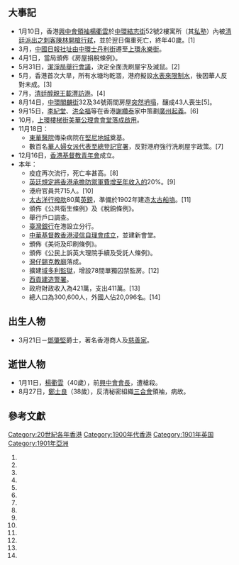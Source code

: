 ## 大事記

  - 1月10日，香港[興中會領袖](https://zh.wikipedia.org/wiki/興中會 "wikilink")[楊衢雲](../Page/楊衢雲.md "wikilink")於[中環](../Page/中環.md "wikilink")[結志街](../Page/結志街.md "wikilink")52號2樓寓所（其[私塾](../Page/私塾.md "wikilink")）內被[清廷派出之刺客](https://zh.wikipedia.org/wiki/清廷 "wikilink")[陳林開槍行弒](https://zh.wikipedia.org/wiki/陳林 "wikilink")，並於翌日傷重死亡，終年40歲。\[1\]
  - 3月，[中國日報社址由](../Page/中國日報_\(香港\).md "wikilink")[中環](../Page/中環.md "wikilink")[士丹利街](../Page/士丹利街.md "wikilink")遷至[上環](../Page/上環.md "wikilink")[永樂街](../Page/永樂街.md "wikilink")。
  - 4月1日，當局頒佈《房屋捐稅條例》。
  - 5月31日，[潔淨局舉行會議](https://zh.wikipedia.org/wiki/潔淨局 "wikilink")，決定全面洗刷屋宇及滅鼠。\[2\]
  - 5月，香港首次大旱，所有水塘均乾涸，港府擬設[水表來限制水](https://zh.wikipedia.org/wiki/水表 "wikilink")，後因華人反對未成。\[3\]
  - 7月，[清廷](https://zh.wikipedia.org/wiki/清廷 "wikilink")[醇親王](https://zh.wikipedia.org/wiki/醇親王 "wikilink")[載灃訪港](https://zh.wikipedia.org/wiki/載灃 "wikilink")。\[4\]
  - 8月14日，[中環](../Page/中環.md "wikilink")[閣麟街](../Page/閣麟街.md "wikilink")32及34號兩間房屋[突然坍塌](https://zh.wikipedia.org/wiki/閣麟街塌樓事件 "wikilink")，釀成43人喪生\[5\]。
  - 9月15日，[李紀堂](../Page/李紀堂.md "wikilink")、[洪全福](../Page/洪全福.md "wikilink")等在香港[謝纘泰](../Page/謝纘泰.md "wikilink")家中策劃[廣州起義](https://zh.wikipedia.org/wiki/廣州起義 "wikilink")。\[6\]
  - 10月，[上環](../Page/上環.md "wikilink")[樓梯街](../Page/樓梯街.md "wikilink")[美華公理會會堂落成啟用](../Page/中華基督教會公理堂（必列者士街）.md "wikilink")。
  - 11月18日：
      - [東華醫院](../Page/東華醫院.md "wikilink")傳染病院在[堅尼地城](../Page/堅尼地城.md "wikilink")奠基。
      - 數百名[華人婦女派代表至](https://zh.wikipedia.org/wiki/華人 "wikilink")[總登記官署](https://zh.wikipedia.org/wiki/總登記官 "wikilink")，反對港府強行洗刷屋宇政策。\[7\]
  - 12月16日，[香港基督教青年會](../Page/香港基督教青年會.md "wikilink")成立。
  - 本年：
      - 疫症再次流行，死亡率甚高。\[8\]
      - [英廷規定將香港承擔防禦軍費增至年收入的](https://zh.wikipedia.org/wiki/英廷 "wikilink")20%。\[9\]
      - 港府官員共715人。\[10\]
      - [太古洋行撥款](https://zh.wikipedia.org/wiki/太古洋行 "wikilink")80萬[英鎊](https://zh.wikipedia.org/wiki/英鎊 "wikilink")，準備於1902年建造[太古船塢](../Page/太古船塢.md "wikilink")。\[11\]
      - 頒佈《公共衛生條例》及《稅餉條例》。
      - 舉行戶口調查。
      - [臺灣銀行](../Page/臺灣銀行.md "wikilink")在港設立分行。
      - [中華基督教](https://zh.wikipedia.org/wiki/中華基督教 "wikilink")[香港浸信自理會成立](../Page/香港浸信教會.md "wikilink")，並建新會堂。
      - 頒佈《美術及印刷條例》。
      - 頒佈《公民上訴英大理院手續及受託人條例》。
      - [灣仔錫克教廟](../Page/灣仔錫克教廟.md "wikilink")落成。
      - 擴建[域多利監獄](../Page/域多利監獄.md "wikilink")，增設78間單獨囚禁監房。\[12\]
      - [西貢建造警署](../Page/西貢市.md "wikilink")。
      - 政府財政收入為421萬，支出411萬。\[13\]
      - 總人口為300,600人，外國人佔20,096名。\[14\]

## 出生人物

  - 3月21日－[鄧肇堅](../Page/鄧肇堅.md "wikilink")爵士，著名香港商人及[慈善家](https://zh.wikipedia.org/wiki/慈善家 "wikilink")。

## 逝世人物

  - 1月11日，[楊衢雲](../Page/楊衢雲.md "wikilink")（40歲），前[興中會會長](https://zh.wikipedia.org/wiki/興中會 "wikilink")，遭槍殺。
  - 8月27日，[鄭士良](../Page/鄭士良.md "wikilink")（38歲），反清秘密組織[三合會](../Page/三合會.md "wikilink")領袖，病故。

## 參考文獻

[Category:20世紀各年香港](https://zh.wikipedia.org/wiki/Category:20世紀各年香港 "wikilink") [Category:1900年代香港](https://zh.wikipedia.org/wiki/Category:1900年代香港 "wikilink") [Category:1901年英国](https://zh.wikipedia.org/wiki/Category:1901年英国 "wikilink") [Category:1901年亞洲](https://zh.wikipedia.org/wiki/Category:1901年亞洲 "wikilink")

1.
2.
3.
4.
5.
6.
7.
8.
9.
10.
11.
12.
13.
14.